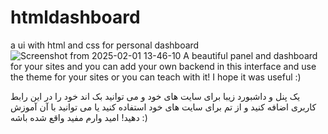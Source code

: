 # htmldashboard
a ui with html and css for personal dashboard 
![Screenshot from 2025-02-01 13-46-10](https://github.com/user-attachments/assets/1b7b7fca-8b02-4667-95a5-016395654711)
A beautiful panel and dashboard for your sites and you can add your own backend in this interface and use the theme for your sites or you can teach with it! I hope it was useful  :)

یک پنل و داشبورد زیبا برای سایت های خود و می توانید بک اند خود را در این رابط کاربری اضافه کنید و از تم برای سایت های خود استفاده کنید یا می توانید با آن آموزش دهید! امید وارم مفید واقع شده باشه :)
